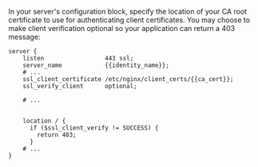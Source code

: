 In your server's configuration block, specify the location of your CA root certificate to use for authenticating client certificates. You may choose to make client verification optional so your application can return a 403 message:

```nginx
server {
    listen                 443 ssl;
    server_name            {{identity_name}};
    # ...
    ssl_client_certificate /etc/nginx/client_certs/{{ca_cert}};
    ssl_verify_client      optional;

    # ...


    location / {
      if ($ssl_client_verify != SUCCESS) {
        return 403;
      }
    # ...
}
```
